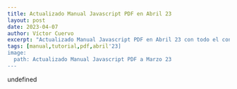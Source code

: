 ```yaml
---
title: Actualizado Manual Javascript PDF en Abril 23
layout: post
date: 2023-04-07
author: Víctor Cuervo
excerpt: "Actualizado Manual Javascript PDF en Abril 23 con todo el contenido del manual actualizado a esta fecha. Descargar el Manual."
tags: [manual,tutorial,pdf,abril'23]
image:
  path: Actualizado Manual Javascript PDF a Marzo 23
---
```

undefined